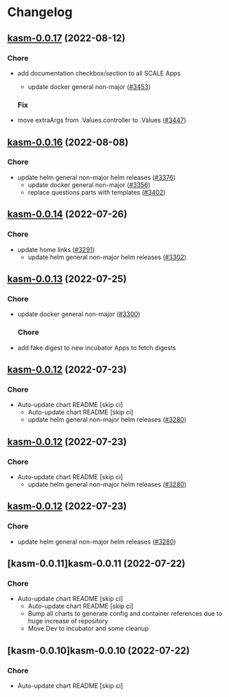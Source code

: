 # Changelog



## [kasm-0.0.17](https://github.com/truecharts/charts/compare/kasm-0.0.16...kasm-0.0.17) (2022-08-12)

### Chore

- add documentation checkbox/section to all SCALE Apps
  - update docker general non-major ([#3453](https://github.com/truecharts/charts/issues/3453))

  ### Fix

- move extraArgs from .Values.controller to .Values ([#3447](https://github.com/truecharts/charts/issues/3447))




## [kasm-0.0.16](https://github.com/truecharts/charts/compare/kasm-0.0.14...kasm-0.0.16) (2022-08-08)

### Chore

- update helm general non-major helm releases ([#3376](https://github.com/truecharts/charts/issues/3376))
  - update docker general non-major ([#3356](https://github.com/truecharts/charts/issues/3356))
  - replace questions parts with templates ([#3402](https://github.com/truecharts/charts/issues/3402))




## [kasm-0.0.14](https://github.com/truecharts/apps/compare/kasm-0.0.13...kasm-0.0.14) (2022-07-26)

### Chore

- update home links ([#3291](https://github.com/truecharts/apps/issues/3291))
  - update helm general non-major helm releases ([#3302](https://github.com/truecharts/apps/issues/3302))




## [kasm-0.0.13](https://github.com/truecharts/apps/compare/kasm-0.0.12...kasm-0.0.13) (2022-07-25)

### Chore

- update docker general non-major ([#3300](https://github.com/truecharts/apps/issues/3300))

  ### Chore

- add fake digest to new incubator Apps to fetch digests




## [kasm-0.0.12](https://github.com/truecharts/apps/compare/kasm-0.0.11...kasm-0.0.12) (2022-07-23)

### Chore

- Auto-update chart README [skip ci]
  - Auto-update chart README [skip ci]
  - update helm general non-major helm releases ([#3280](https://github.com/truecharts/apps/issues/3280))




## [kasm-0.0.12](https://github.com/truecharts/apps/compare/kasm-0.0.11...kasm-0.0.12) (2022-07-23)

### Chore

- Auto-update chart README [skip ci]
  - update helm general non-major helm releases ([#3280](https://github.com/truecharts/apps/issues/3280))




## [kasm-0.0.12](https://github.com/truecharts/apps/compare/kasm-0.0.11...kasm-0.0.12) (2022-07-23)

### Chore

- update helm general non-major helm releases ([#3280](https://github.com/truecharts/apps/issues/3280))




## [kasm-0.0.11]kasm-0.0.11 (2022-07-22)

### Chore

- Auto-update chart README [skip ci]
  - Auto-update chart README [skip ci]
  - Bump all charts to generate config and container references due to huge increase of repository
  - Move Dev to incubator and some cleanup




## [kasm-0.0.10]kasm-0.0.10 (2022-07-22)

### Chore

- Auto-update chart README [skip ci]
